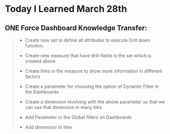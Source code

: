 # Today I Learned March 28th

## ONE Force Dashboard Knowledge Transfer:
> - Create new set to define all attributes to execute Drill down function.
>
> - Create new measure that have drill-fields is the set which is created above
> 
> - Create links in the measure to show more information in different factors
>
> - Create a parameter for choosing the option of Dynamic Filter in the Dashboards
>
> - Create a dimension involving with the above parameter so that we can use that dimension in many tiles
>
> - Add Parameter to the Global filters on Dashboards
>
> - Add dimension to tiles